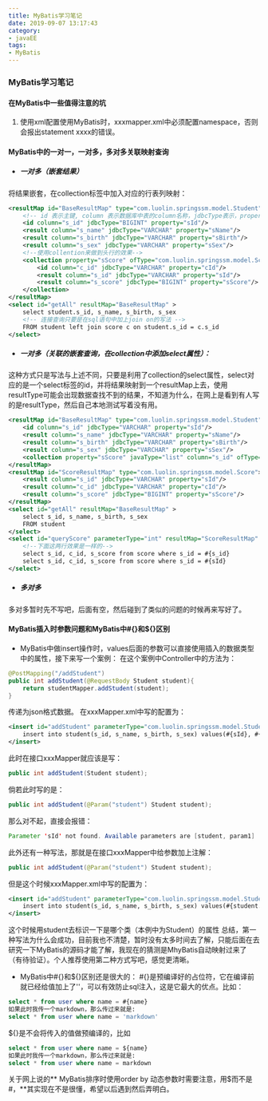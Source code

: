 ```yaml
---
title: MyBatis学习笔记
date: 2019-09-07 13:17:43
category:
- javaEE
tags:
- MyBatis
---
```

### MyBatis学习笔记

#### 在MyBatis中一些值得注意的坑
1. 使用xml配置使用MyBatis时，xxxmapper.xml中必须配置namespace，否则会报出statement xxxx的错误。
<!-- more -->
#### MyBatis中的一对一，一对多，多对多关联映射查询

- ##### 一对多（嵌套结果）
将结果嵌套，在collection标签中加入对应的行表列映射：
```xml
<resultMap id="BaseResultMap" type="com.luolin.springssm.model.Student">
	<!-- id 表示主键, column 表示数据库中表的column名称，jdbcType表示，property表示对应model中的实体类的属性 -->
	<id column="s_id" jdbcType="BIGINT" property="sId"/>
	<result column="s_name" jdbcType="VARCHAR" property="sName"/>
	<result column="s_birth" jdbcType="VARCHAR" property="sBirth"/>
	<result column="s_sex" jdbcType="VARCHAR" property="sSex"/>
	<!--使用collention来做到头行的效果-->
	<collection property="sScore" ofType="com.luolin.springssm.model.Score">
		<id column="c_id" jdbcType="VARCHAR" property="cId"/>
		<result column="s_id" jdbcType="VARCHAR" property="sId"/>
		<result column="s_score" jdbcType="BIGINT" property="sScore"/>
	</collection>
</resultMap>
<select id="getAll" resultMap="BaseResultMap" >
	select student.s_id, s_name, s_birth, s_sex
	<!-- 连接查询只要是在sql语句中加上join on的写法 -->
	FROM student left join score c on student.s_id = c.s_id
</select>
```

- ##### 一对多（关联的嵌套查询，在collection中添加select属性）：
这种方式只是写法与上述不同，只要是利用了collection的select属性，select对应的是一个select标签的id，并将结果映射到一个resultMap上去，使用resultType可能会出现数据查找不到的结果，不知道为什么，在网上是看到有人写的是resultType，然后自己本地测试写着没有用。
```xml
<resultMap id="BaseResultMap" type="com.luolin.springssm.model.Student">
	<id column="s_id" jdbcType="VARCHAR" property="sId"/>
	<result column="s_name" jdbcType="VARCHAR" property="sName"/>
	<result column="s_birth" jdbcType="VARCHAR" property="sBirth"/>
	<result column="s_sex" jdbcType="VARCHAR" property="sSex"/>
	<collection property="sScore" javaType="list" column="s_id" ofType="com.luolin.springssm.model.Score" select="queryScore"/>
</resultMap>
<resultMap id="ScoreResultMap" type="com.luolin.springssm.model.Score">
	<result column="s_id" jdbcType="VARCHAR" property="sId"/>
	<result column="c_id" jdbcType="VARCHAR" property="cId"/>
	<result column="s_score" jdbcType="BIGINT" property="sScore"/>
</resultMap>
<select id="getAll" resultMap="BaseResultMap" >
	select s_id, s_name, s_birth, s_sex
	FROM student
</select>
<select id="queryScore" parameterType="int" resultMap="ScoreResultMap" >
	<!--下面这两行效果是一样的-->
	select s_id, c_id, s_score from score where s_id = #{s_id}
	select s_id, c_id, s_score from score where s_id = #{sId}
</select>
```

- ##### 多对多
多对多暂时先不写吧，后面有空，然后碰到了类似的问题的时候再来写好了。
#### MyBatis插入时参数问题和MyBatis中#{}和${}区别
- MyBatis中做insert操作时，values后面的参数可以直接使用插入的数据类型中的属性，接下来写一个案例：
在这个案例中Controller中的方法为：
```java
@PostMapping("/addStudent")
public int addStudent(@RequestBody Student student){
	return studentMapper.addStudent(student);
}
```
传递为json格式数据。
在xxxMapper.xml中写的配置为：
```xml
<insert id="addStudent" parameterType="com.luolin.springssm.model.Student">
	insert into student(s_id, s_name, s_birth, s_sex) values(#{sId}, #{sName}, #{sBirth}, #{sSex})
</insert>
```
此时在接口xxxMapper就应该是写：
```java
public int addStudent(Student student);
```
倘若此时写的是：
```java
public int addStudent(@Param("student") Student student);
```
那么对不起，直接会报错：
```java
Parameter 'sId' not found. Available parameters are [student, param1]
```
此外还有一种写法，那就是在接口xxxMapper中给参数加上注解：
```java
public int addStudent(@Param("student") Student student);
```
但是这个时候xxxMapper.xml中写的配置为：
```xml
<insert id="addStudent" parameterType="com.luolin.springssm.model.Student">
	insert into student(s_id, s_name, s_birth, s_sex) values(#{student.sId}, #{student.sName}, #{student.sBirth}, #{student.sSex})
</insert>
```
这个时候用student去标识一下是哪个类（本例中为Student）的属性
总结，第一种写法为什么会成功，目前我也不清楚，暂时没有太多时间去了解，只能后面在去研究一下MyBatis的源码才能了解，我现在的猜测是MhyBatis自动映射过来了（有待验证）。个人推荐使用第二种方式写吧，感觉更清晰。

- MyBatis中#{}和${}区别还是很大的：
\#{}是预编译好的占位符，它在编译前就已经给值加上了''，可以有效防止sql注入，这是它最大的优点。比如：
```sql
select * from user where name = #{name}
如果此时我传一个markdown，那么传过来就是:
select * from user where name = 'markdown'
```
${}是不会将传入的值做预编译的，比如
```sql
select * from user where name = ${name}
如果此时我传一个markdown，那么传过来就是:
select * from user where name = markdown
```
关于网上说的** MyBatis排序时使用order by 动态参数时需要注意，用$而不是#，**其实现在不是很懂，希望以后遇到然后弄明白。